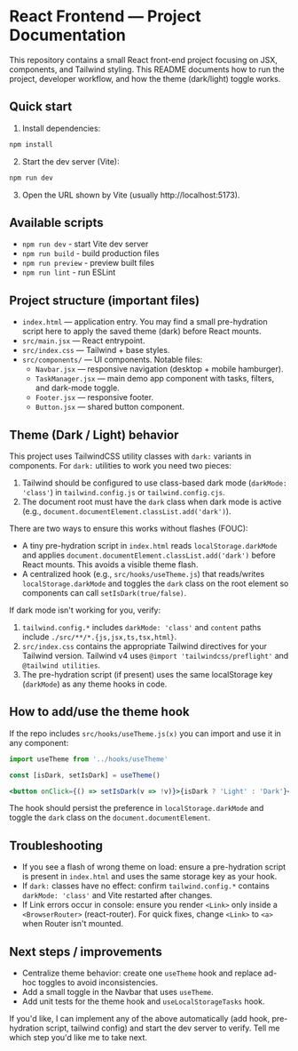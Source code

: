 # React Frontend — Project Documentation

This repository contains a small React front-end project focusing on JSX, components, and Tailwind styling. This README documents how to run the project, developer workflow, and how the theme (dark/light) toggle works.

## Quick start

1. Install dependencies:

```bash
npm install
```

2. Start the dev server (Vite):

```bash
npm run dev
```

3. Open the URL shown by Vite (usually http://localhost:5173).

## Available scripts

- `npm run dev` - start Vite dev server
- `npm run build` - build production files
- `npm run preview` - preview built files
- `npm run lint` - run ESLint

## Project structure (important files)

- `index.html` — application entry. You may find a small pre-hydration script here to apply the saved theme (dark) before React mounts.
- `src/main.jsx` — React entrypoint.
- `src/index.css` — Tailwind + base styles.
- `src/components/` — UI components. Notable files:
  - `Navbar.jsx` — responsive navigation (desktop + mobile hamburger).
  - `TaskManager.jsx` — main demo app component with tasks, filters, and dark-mode toggle.
  - `Footer.jsx` — responsive footer.
  - `Button.jsx` — shared button component.

## Theme (Dark / Light) behavior

This project uses TailwindCSS utility classes with `dark:` variants in components. For `dark:` utilities to work you need two pieces:

1. Tailwind should be configured to use class-based dark mode (`darkMode: 'class'`) in `tailwind.config.js` or `tailwind.config.cjs`.
2. The document root must have the `dark` class when dark mode is active (e.g., `document.documentElement.classList.add('dark')`).

There are two ways to ensure this works without flashes (FOUC):

- A tiny pre-hydration script in `index.html` reads `localStorage.darkMode` and applies `document.documentElement.classList.add('dark')` before React mounts. This avoids a visible theme flash.
- A centralized hook (e.g., `src/hooks/useTheme.js`) that reads/writes `localStorage.darkMode` and toggles the `dark` class on the root element so components can call `setIsDark(true/false)`.

If dark mode isn't working for you, verify:

1. `tailwind.config.*` includes `darkMode: 'class'` and `content` paths include `./src/**/*.{js,jsx,ts,tsx,html}`.
2. `src/index.css` contains the appropriate Tailwind directives for your Tailwind version. Tailwind v4 uses `@import 'tailwindcss/preflight'` and `@tailwind utilities`.
3. The pre-hydration script (if present) uses the same localStorage key (`darkMode`) as any theme hooks in code.

## How to add/use the theme hook

If the repo includes `src/hooks/useTheme.js(x)` you can import and use it in any component:

```jsx
import useTheme from '../hooks/useTheme'

const [isDark, setIsDark] = useTheme()

<button onClick={() => setIsDark(v => !v)}>{isDark ? 'Light' : 'Dark'}</button>
```

The hook should persist the preference in `localStorage.darkMode` and toggle the `dark` class on the `document.documentElement`.

## Troubleshooting

- If you see a flash of wrong theme on load: ensure a pre-hydration script is present in `index.html` and uses the same storage key as your hook.
- If `dark:` classes have no effect: confirm `tailwind.config.*` contains `darkMode: 'class'` and Vite restarted after changes.
- If Link errors occur in console: ensure you render `<Link>` only inside a `<BrowserRouter>` (react-router). For quick fixes, change `<Link>` to `<a>` when Router isn't mounted.

## Next steps / improvements

- Centralize theme behavior: create one `useTheme` hook and replace ad-hoc toggles to avoid inconsistencies.
- Add a small toggle in the Navbar that uses `useTheme`.
- Add unit tests for the theme hook and `useLocalStorageTasks` hook.

If you'd like, I can implement any of the above automatically (add hook, pre-hydration script, tailwind config) and start the dev server to verify. Tell me which step you'd like me to take next.
